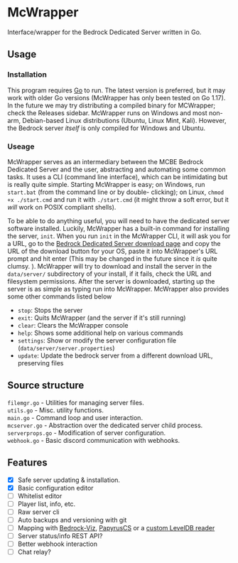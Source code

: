 # McWrapper
Interface/wrapper for the Bedrock Dedicated Server written in Go.

## Usage
### Installation
This program requires [Go](https://go.dev/) to run. The latest version is preferred, but it may work with older Go versions (McWrapper has only been tested on Go 1.17). In the future we may try distributing a compiled binary for MCWrapper; check the Releases sidebar. 
McWrapper runs on Windows and most non-arm, Debian-based Linux distributions (Ubuntu, Linux Mint, Kali). However, the Bedrock server *itself* is only compiled for Windows and Ubuntu.
### Useage
McWrapper serves as an intermediary between the MCBE Bedrock Dedicated Server and the user, abstracting and automating some common tasks. It uses a CLI (command line interface), which can be intimidating but is really quite simple. Starting McWrapper is easy; on Windows, run `start.bat` (from the command line or by double- clicking); on Linux, `chmod +x ./start.cmd` and run it with `./start.cmd` (it might throw a soft error, but it *will* work on POSIX compliant shells). 

To be able to do anything useful, you will need to have the dedicated server software installed. Luckily, McWrapper has a built-in command for installing the server, `init`. When you run `init` in the McWrapper CLI, it will ask you for a URL, go to the [Bedrock Dedicated Server download page](https://www.minecraft.net/en-us/download/server/bedrock) and copy the URL of the download button for your OS, paste it into McWrapper's URL prompt and hit enter (This may be changed in the future since it *is* quite clumsy. ). McWrapper will try to download and install the server in the `data/server/` subdirectory of your install, if it fails, check the URL and filesystem permissions. After the server is downloaded, starting up the server is as simple as typing run into McWrapper. McWrapper also provides some other commands listed below

 - `stop`: Stops the server
 - `exit`: Quits McWrapper (and the server if it's still running)
 - `clear`: Clears the McWrapper console
 - `help`: Shows some additional help on various commands
 - `settings`: Show or modify the server configuration file (`data/server/server.properties`)
 - `update`: Update the bedrock server from a different download URL, preserving files


## Source structure
`filemgr.go`      - Utilities for managing server files. <br/>
`utils.go`        - Misc. utility functions. <br/>
`main.go`         - Command loop and user interaction. <br/>
`mcserver.go`     - Abstraction over the dedicated server child process. <br/>
`serverprops.go`  - Modification of server configuration. <br/>
`webhook.go`      - Basic discord communication with webhooks. <br/>

## Features
- [x] Safe server updating & installation.
- [x] Basic configuration editor
- [ ] Whitelist editor
- [ ] Player list, info, etc.
- [ ] Raw server cli
- [ ] Auto backups and versioning with git
- [ ] Mapping with [Bedrock-Viz](https://github.com/bedrock-viz/bedrock-viz), [PapyrusCS](https://github.com/papyrus-mc/papyruscs) or a [custom LevelDB reader](https://github.com/syndtr/goleveldb)
- [ ] Server status/info REST API?
- [ ] Better webhook interaction
- [ ] Chat relay?
